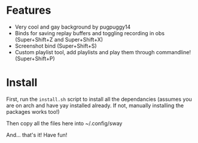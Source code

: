 # Features

- Very cool and gay background by pugpuggy14
- Binds for saving replay buffers and toggling recording in obs (Super+Shift+Z and Super+Shift+X)
- Screenshot bind (Super+Shift+S)
- Custom playlist tool, add playlists and play them through commandline! (Super+Shift+P)

# Install
First, run the `install.sh` script to install all the dependancies (assumes you are on arch and have yay installed already. If not, manually installing the packages works too!)

Then copy all the files here into ~/.config/sway

And... that's it! Have fun!
